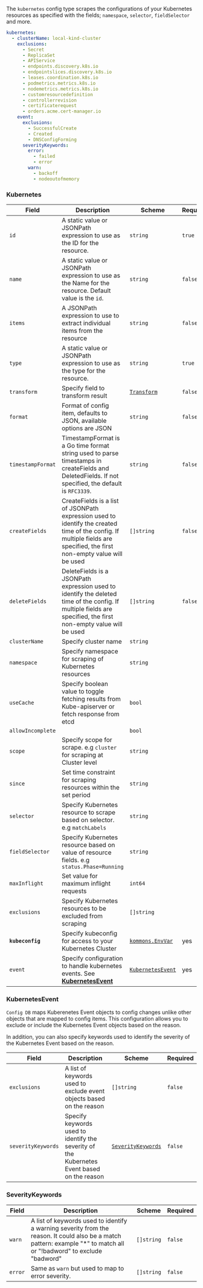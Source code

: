The `kubernetes` config type scrapes the configurations of your Kubernetes resources as specified with the fields; `namespace`, `selector`, `fieldSelector` and more.

```yaml
kubernetes:
  - clusterName: local-kind-cluster
    exclusions:
      - Secret
      - ReplicaSet
      - APIService
      - endpoints.discovery.k8s.io
      - endpointslices.discovery.k8s.io
      - leases.coordination.k8s.io
      - podmetrics.metrics.k8s.io
      - nodemetrics.metrics.k8s.io
      - customresourcedefinition
      - controllerrevision
      - certificaterequest
      - orders.acme.cert-manager.io
    event:
      exclusions:
        - SuccessfulCreate
        - Created
        - DNSConfigForming
      severityKeywords:
        error:
          - failed
          - error
        warn:
          - backoff
          - nodeoutofmemory
```

### Kubernetes

| Field             | Description                                                                                                                                                             | Scheme                                                                       | Required |
| ----------------- | ----------------------------------------------------------------------------------------------------------------------------------------------------------------------- | ---------------------------------------------------------------------------- | -------- |
| `id`              | A static value or JSONPath expression to use as the ID for the resource.                                                                                                | `string`                                                                     | `true`   |
| `name`            | A static value or JSONPath expression to use as the Name for the resource. Default value is the `id`.                                                                   | `string`                                                                     | `false`  |
| `items`           | A JSONPath expression to use to extract individual items from the resource                                                                                              | `string`                                                                     | `false`  |
| `type`            | A static value or JSONPath expression to use as the type for the resource.                                                                                              | `string`                                                                     | `true`   |
| `transform`       | Specify field to transform result                                                                                                                                       | [`Transform`](../concepts/transform.md)                                      | `false`  |
| `format`          | Format of config item, defaults to JSON, available options are JSON                                                                                                     | `string`                                                                     | `false`  |
| `timestampFormat` | TimestampFormat is a Go time format string used to parse timestamps in createFields and DeletedFields. If not specified, the default is `RFC3339`.                      | `string`                                                                     | `false`  |
| `createFields`    | CreateFields is a list of JSONPath expression used to identify the created time of the config. If multiple fields are specified, the first non-empty value will be used | `[]string`                                                                   | `false`  |
| `deleteFields`    | DeleteFields is a JSONPath expression used to identify the deleted time of the config. If multiple fields are specified, the first non-empty value will be used         | `[]string`                                                                   | `false`  |
| `clusterName`     | Specify cluster name                                                                                                                                                    | `string`                                                                     |          |
| `namespace`       | Specify namespace for scraping of Kubernetes resources                                                                                                                  | `string`                                                                     |          |
| `useCache`        | Specify boolean value to toggle fetching results from Kube-apiserver or fetch response from etcd                                                                        | `bool`                                                                       |          |
| `allowIncomplete` |                                                                                                                                                                         | `bool`                                                                       |          |
| `scope`           | Specify scope for scrape. e.g `cluster` for scraping at Cluster level                                                                                                   | `string`                                                                     |          |
| `since`           | Set time constraint for scraping resources within the set period                                                                                                        | `string`                                                                     |          |
| `selector`        | Specify Kubernetes resource to scrape based on selector. e.g `matchLabels`                                                                                              | `string`                                                                     |          |
| `fieldSelector`   | Specify Kubernetes resource based on value of resource fields. e.g `status.Phase=Running`                                                                               | `string`                                                                     |          |
| `maxInflight`     | Set value for maximum inflight requests                                                                                                                                 | `int64`                                                                      |          |
| `exclusions`      | Specify Kubernetes resources to be excluded from scraping                                                                                                               | `[]string`                                                                   |          |
| **`kubeconfig`**  | Specify kubeconfig for access to your Kubernetes Cluster                                                                                                                | [`kommons.EnvVar`](https://pkg.go.dev/github.com/flanksource/kommons#EnvVar) | yes      |
| `event`           | Specify configuration to handle kubernetes events. See [**KubernetesEvent**](#kubernetesevent)                                                                          | [`KubernetesEvent`](#kubernetesevent)                                        | yes      |

### KubernetesEvent

`Config DB` maps Kuberenetes Event objects to config changes unlike other objects that are mapped to config items. This configuration allows you to exclude or include the Kubernetes Event objects based on the reason.

In addition, you can also specify keywords used to identify the severity of the Kubernetes Event based on the reason.

| Field              | Description                                                                                | Scheme                                  | Required |
| ------------------ | ------------------------------------------------------------------------------------------ | --------------------------------------- | -------- |
| `exclusions`       | A list of keywords used to exclude event objects based on the reason                       | `[]string`                              | `false`  |
| `severityKeywords` | Specify keywords used to identify the severity of the Kubernetes Event based on the reason | [`SeverityKeywords`](#severitykeywords) | `false`  |

### SeverityKeywords

| Field   | Description                                                                                                                                                            | Scheme     | Required |
| ------- | ---------------------------------------------------------------------------------------------------------------------------------------------------------------------- | ---------- | -------- |
| `warn`  | A list of keywords used to identify a warning severity from the reason. It could also be a match pattern: example "\*" to match all or "!badword" to exclude "badword" | `[]string` | `false`  |
| `error` | Same as `warn` but used to map to error severity.                                                                                                                      | `[]string` | `false`  |
